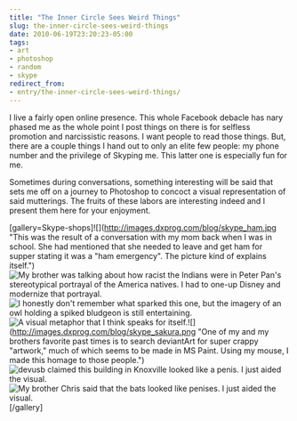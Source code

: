 ```yaml
---
title: "The Inner Circle Sees Weird Things"
slug: the-inner-circle-sees-weird-things
date: 2010-06-19T23:20:23-05:00
tags:
- art
- photoshop
- random
- skype
redirect_from:
- entry/the-inner-circle-sees-weird-things/
---
```

I live a fairly open online presence. This whole Facebook debacle has nary phased me as the whole point I post things on there is for selfless promotion and narcissistic reasons. I want people to read those things. But, there are a couple things I hand out to only an elite few people: my phone number and the privilege of Skyping me. This latter one is especially fun for me.

Sometimes during conversations, something interesting will be said that sets me off on a journey to Photoshop to concoct a visual representation of said mutterings. The fruits of these labors are interesting indeed and I present them here for your enjoyment.

[gallery=Skype-shops]![](http://images.dxprog.com/blog/skype_ham.jpg "This was the result of a conversation with my mom back when I was in school. She had mentioned that she needed to leave and get ham for supper stating it was a "ham emergency". The picture kind of explains itself.")![](http://images.dxprog.com/blog/skype_casino.jpg "My brother was talking about how racist the Indians were in Peter Pan's stereotypical portrayal of the America natives. I had to one-up Disney and modernize that portrayal.")![](http://images.dxprog.com/blog/skype_club.jpg "I honestly don't remember what sparked this one, but the imagery of an owl holding a spiked bludgeon is still entertaining.")![](http://images.dxprog.com/blog/skype_train.jpg "A visual metaphor that I think speaks for itself.")![](http://images.dxprog.com/blog/skype_sakura.png "One of my and my brothers favorite past times is to search deviantArt for super crappy "artwork," much of which seems to be made in MS Paint. Using my mouse, I made this homage to those people.")![](http://images.dxprog.com/blog/skype_knoxville.jpg "devusb claimed this building in Knoxville looked like a penis. I just aided the visual.")![](http://images.dxprog.com/blog/skype_crunch.jpg "My brother Chris said that the bats looked like penises. I just aided the visual.")[/gallery]
